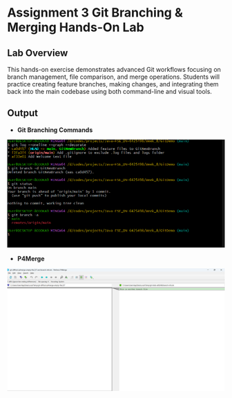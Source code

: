 # Assignment 3 Git Branching & Merging Hands-On Lab

## **Lab Overview**
This hands-on exercise demonstrates advanced Git workflows focusing on branch management, file comparison, and merge operations. Students will practice creating feature branches, making changes, and integrating them back into the main codebase using both command-line and visual tools.

## **Output**
 - **Git Branching Commands**

![Git Branching and Merging Example](/Week_8/assignment_3/outputs/git.png)
 - **P4Merge**

![Git Branching and Merging Example](/Week_8/assignment_3/outputs/p4merge.png)